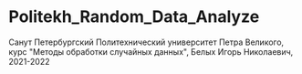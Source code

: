 # Politekh_Random_Data_Analyze
Санут Петербургский Политехнический университет Петра Великого, курс "Методы обработки случайных данных", Белых Игорь Николаевич, 2021-2022
